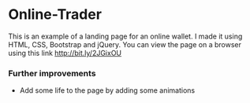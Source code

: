 # Online-Trader

This is an example of a landing page for an online wallet. I made it using HTML, CSS, Bootstrap and jQuery. You can view the page on a browser using this link http://bit.ly/2JGixOU

### Further improvements
- Add some life to the page by adding some animations
